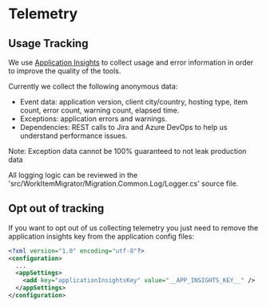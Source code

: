 # Telemetry

## Usage Tracking

We use [Application Insights](https://azure.microsoft.com/en-us/services/monitor/) to collect usage and error information in order to improve the quality of the tools.

Currently we collect the following anonymous data:

* Event data: application version, client city/country, hosting type, item count, error count, warning count, elapsed time.
* Exceptions: application errors and warnings.
* Dependencies: REST calls to Jira and Azure DevOps to help us understand performance issues.

Note: Exception data cannot be 100% guaranteed to not leak production data

All logging logic can be reviewed in the 'src/WorkItemMigrator/Migration.Common.Log/Logger.cs' source file.

## Opt out of tracking

If you want to opt out of us collecting telemetry you just need to remove the application insights key from the application config files:

```xml
<?xml version="1.0" encoding="utf-8"?>
<configuration>
  ...
  <appSettings>
    <add key="applicationInsightsKey" value="__APP_INSIGHTS_KEY__" /> 
  </appSettings>
</configuration>
```
